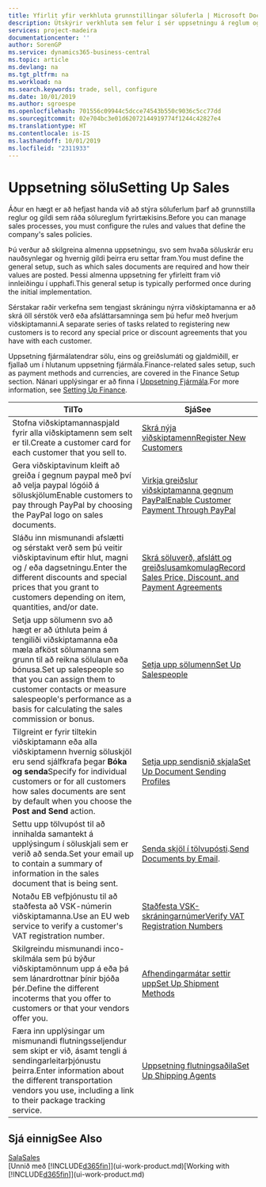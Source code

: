 ```yaml
---
title: Yfirlit yfir verkhluta grunnstillingar söluferla | Microsoft Docs
description: Útskýrir verkhluta sem felur í sér uppsetningu á reglum og gildum til skilgreiningar á sölustefnu og söluferlum.
services: project-madeira
documentationcenter: ''
author: SorenGP
ms.service: dynamics365-business-central
ms.topic: article
ms.devlang: na
ms.tgt_pltfrm: na
ms.workload: na
ms.search.keywords: trade, sell, configure
ms.date: 10/01/2019
ms.author: sgroespe
ms.openlocfilehash: 701556c09944c5dcce74543b550c9036c5cc77dd
ms.sourcegitcommit: 02e704bc3e01d62072144919774f1244c42827e4
ms.translationtype: HT
ms.contentlocale: is-IS
ms.lasthandoff: 10/01/2019
ms.locfileid: "2311933"
---
```

# <a name="setting-up-sales"></a><span data-ttu-id="7e3dc-103">Uppsetning sölu</span><span class="sxs-lookup"><span data-stu-id="7e3dc-103">Setting Up Sales</span></span>
<span data-ttu-id="7e3dc-104">Áður en hægt er að hefjast handa við að stýra söluferlum þarf að grunnstilla reglur og gildi sem ráða sölureglum fyrirtækisins.</span><span class="sxs-lookup"><span data-stu-id="7e3dc-104">Before you can manage sales processes, you must configure the rules and values that define the company's sales policies.</span></span>

<span data-ttu-id="7e3dc-105">Þú verður að skilgreina almenna uppsetningu, svo sem hvaða söluskrár eru nauðsynlegar og hvernig gildi þeirra eru settar fram.</span><span class="sxs-lookup"><span data-stu-id="7e3dc-105">You must define the general setup, such as which sales documents are required and how their values are posted.</span></span> <span data-ttu-id="7e3dc-106">Þessi almenna uppsetning fer yfirleitt fram við innleiðingu í upphafi.</span><span class="sxs-lookup"><span data-stu-id="7e3dc-106">This general setup is typically performed once during the initial implementation.</span></span>

<span data-ttu-id="7e3dc-107">Sérstakar raðir verkefna sem tengjast skráningu nýrra viðskiptamanna er að skrá öll sérstök verð eða afsláttarsamninga sem þú hefur með hverjum viðskiptamanni.</span><span class="sxs-lookup"><span data-stu-id="7e3dc-107">A separate series of tasks related to registering new customers is to record any special price or discount agreements that you have with each customer.</span></span>

<span data-ttu-id="7e3dc-108">Uppsetning fjármálatendrar sölu, eins og greiðslumáti og gjaldmiðill, er fjallað um í hlutanum uppsetning fjármála.</span><span class="sxs-lookup"><span data-stu-id="7e3dc-108">Finance-related sales setup, such as payment methods and currencies, are covered in the Finance Setup section.</span></span> <span data-ttu-id="7e3dc-109">Nánari upplýsingar er að finna í [Uppsetning Fjármála](finance-setup-finance.md).</span><span class="sxs-lookup"><span data-stu-id="7e3dc-109">For more information, see [Setting Up Finance](finance-setup-finance.md).</span></span>

| <span data-ttu-id="7e3dc-110">Til</span><span class="sxs-lookup"><span data-stu-id="7e3dc-110">To</span></span> | <span data-ttu-id="7e3dc-111">Sjá</span><span class="sxs-lookup"><span data-stu-id="7e3dc-111">See</span></span> |
| --- | --- |
| <span data-ttu-id="7e3dc-112">Stofna viðskiptamannaspjald fyrir alla viðskiptamenn sem selt er til.</span><span class="sxs-lookup"><span data-stu-id="7e3dc-112">Create a customer card for each customer that you sell to.</span></span> |[<span data-ttu-id="7e3dc-113">Skrá nýja viðskiptamenn</span><span class="sxs-lookup"><span data-stu-id="7e3dc-113">Register New Customers</span></span>](sales-how-register-new-customers.md) |
| <span data-ttu-id="7e3dc-114">Gera viðskiptavinum kleift að greiða í gegnum paypal með því að velja paypal lógóið á söluskjölum</span><span class="sxs-lookup"><span data-stu-id="7e3dc-114">Enable customers to pay through PayPal by choosing the PayPal logo on sales documents.</span></span> |[<span data-ttu-id="7e3dc-115">Virkja greiðslur viðskiptamanna gegnum PayPal</span><span class="sxs-lookup"><span data-stu-id="7e3dc-115">Enable Customer Payment Through PayPal</span></span>](sales-how-enable-payment-service-extensions.md) |
| <span data-ttu-id="7e3dc-116">Sláðu inn mismunandi afslætti og sérstakt verð sem þú veitir viðskiptavinum eftir hlut, magni og / eða dagsetningu.</span><span class="sxs-lookup"><span data-stu-id="7e3dc-116">Enter the different discounts and special prices that you grant to customers depending on item, quantities, and/or date.</span></span> |[<span data-ttu-id="7e3dc-117">Skrá söluverð, afslátt og greiðslusamkomulag</span><span class="sxs-lookup"><span data-stu-id="7e3dc-117">Record Sales Price, Discount, and Payment Agreements</span></span>](sales-how-record-sales-price-discount-payment-agreements.md) |
| <span data-ttu-id="7e3dc-118">Setja upp sölumenn svo að hægt er að úthluta þeim á tengiliði viðskiptamanna eða mæla afköst sölumanna sem grunn til að reikna sölulaun eða bónusa.</span><span class="sxs-lookup"><span data-stu-id="7e3dc-118">Set up salespeople so that you can assign them to customer contacts or measure salespeople's performance as a basis for calculating the sales commission or bonus.</span></span> |[<span data-ttu-id="7e3dc-119">Setja upp sölumenn</span><span class="sxs-lookup"><span data-stu-id="7e3dc-119">Set Up Salespeople</span></span>](sales-how-setup-salespeople.md) |
| <span data-ttu-id="7e3dc-120">Tilgreint er fyrir tiltekin viðskiptamann eða alla viðskiptamenn hvernig söluskjöl eru send sjálfkrafa þegar **Bóka og senda**</span><span class="sxs-lookup"><span data-stu-id="7e3dc-120">Specify for individual customers or for all customers how sales documents are sent by default when you choose the **Post and Send** action.</span></span> |[<span data-ttu-id="7e3dc-121">Setja upp sendisnið skjala</span><span class="sxs-lookup"><span data-stu-id="7e3dc-121">Set Up Document Sending Profiles</span></span>](sales-how-setup-document-send-profiles.md) |
| <span data-ttu-id="7e3dc-122">Settu upp tölvupóst til að innihalda samantekt á upplýsingum í söluskjali sem er verið að senda.</span><span class="sxs-lookup"><span data-stu-id="7e3dc-122">Set your email up to contain a summary of information in the sales document that is being sent.</span></span> |<span data-ttu-id="7e3dc-123">[Senda skjöl í tölvupósti](ui-how-send-documents-email.md).</span><span class="sxs-lookup"><span data-stu-id="7e3dc-123">[Send Documents by Email](ui-how-send-documents-email.md).</span></span> |
|<span data-ttu-id="7e3dc-124">Notaðu EB vefþjónustu til að staðfesta að VSK-númerin viðskiptamanna.</span><span class="sxs-lookup"><span data-stu-id="7e3dc-124">Use an EU web service to verify a customer's VAT registration number.</span></span>|[<span data-ttu-id="7e3dc-125">Staðfesta VSK-skráningarnúmer</span><span class="sxs-lookup"><span data-stu-id="7e3dc-125">Verify VAT Registration Numbers</span></span>](finance-setup-vat.md)|
|<span data-ttu-id="7e3dc-126">Skilgreindu mismunandi inco-skilmála sem þú býður viðskiptamönnum upp á eða þá sem lánardrottnar þínir bjóða þér.</span><span class="sxs-lookup"><span data-stu-id="7e3dc-126">Define the different incoterms that you offer to customers or that your vendors offer you.</span></span>|[<span data-ttu-id="7e3dc-127">Afhendingarmátar settir upp</span><span class="sxs-lookup"><span data-stu-id="7e3dc-127">Set Up Shipment Methods</span></span>](sales-how-set-up-shipment-methods.md)|
|<span data-ttu-id="7e3dc-128">Færa inn upplýsingar um mismunandi flutningsseljendur sem skipt er við, ásamt tengli á sendingarleitarþjónustu þeirra.</span><span class="sxs-lookup"><span data-stu-id="7e3dc-128">Enter information about the different transportation vendors you use, including a link to their package tracking service.</span></span>|[<span data-ttu-id="7e3dc-129">Uppsetning flutningsaðila</span><span class="sxs-lookup"><span data-stu-id="7e3dc-129">Set Up Shipping Agents</span></span>](sales-how-to-set-up-shipping-agents.md)|

## <a name="see-also"></a><span data-ttu-id="7e3dc-130">Sjá einnig</span><span class="sxs-lookup"><span data-stu-id="7e3dc-130">See Also</span></span>
[<span data-ttu-id="7e3dc-131">Sala</span><span class="sxs-lookup"><span data-stu-id="7e3dc-131">Sales</span></span>](sales-manage-sales.md)  
<span data-ttu-id="7e3dc-132">[Unnið með [!INCLUDE[d365fin](includes/d365fin_md.md)]](ui-work-product.md)</span><span class="sxs-lookup"><span data-stu-id="7e3dc-132">[Working with [!INCLUDE[d365fin](includes/d365fin_md.md)]](ui-work-product.md)</span></span>
